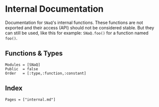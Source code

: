 # Internal Documentation

Documentation for `SNaQ`'s internal functions.
These functions are not exported and their access (API) should not be
considered stable. But they can still be used, like this for example:
`SNaQ.foo()` for a function named `foo()`.


## Functions & Types

```@autodocs
Modules = [SNaQ]
Public  = false
Order   = [:type,:function,:constant]
```

## Index

```@index
Pages = ["internal.md"]
```
